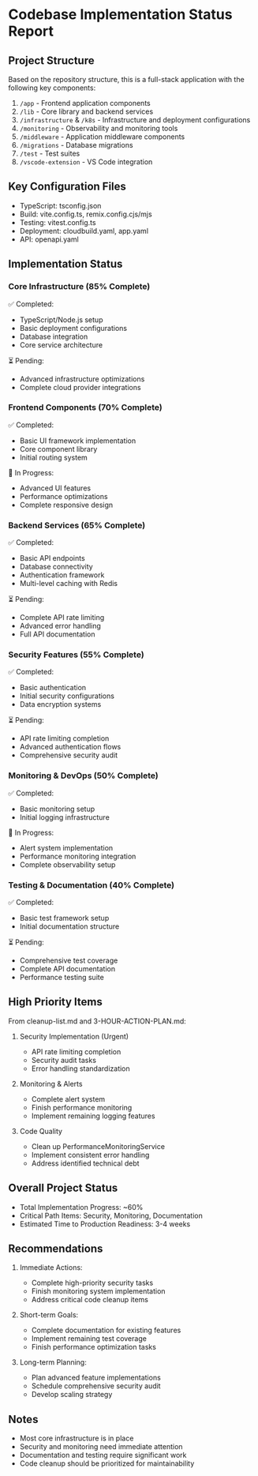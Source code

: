 # Codebase Implementation Status Report

## Project Structure
Based on the repository structure, this is a full-stack application with the following key components:

1. `/app` - Frontend application components
2. `/lib` - Core library and backend services
3. `/infrastructure` & `/k8s` - Infrastructure and deployment configurations
4. `/monitoring` - Observability and monitoring tools
5. `/middleware` - Application middleware components
6. `/migrations` - Database migrations
7. `/test` - Test suites
8. `/vscode-extension` - VS Code integration

## Key Configuration Files
- TypeScript: tsconfig.json
- Build: vite.config.ts, remix.config.cjs/mjs
- Testing: vitest.config.ts
- Deployment: cloudbuild.yaml, app.yaml
- API: openapi.yaml

## Implementation Status

### Core Infrastructure (85% Complete)
✅ Completed:
- TypeScript/Node.js setup
- Basic deployment configurations
- Database integration
- Core service architecture

⏳ Pending:
- Advanced infrastructure optimizations
- Complete cloud provider integrations

### Frontend Components (70% Complete)
✅ Completed:
- Basic UI framework implementation
- Core component library
- Initial routing system

🔄 In Progress:
- Advanced UI features
- Performance optimizations
- Complete responsive design

### Backend Services (65% Complete)
✅ Completed:
- Basic API endpoints
- Database connectivity
- Authentication framework
- Multi-level caching with Redis

⏳ Pending:
- Complete API rate limiting
- Advanced error handling
- Full API documentation

### Security Features (55% Complete)
✅ Completed:
- Basic authentication
- Initial security configurations
- Data encryption systems

⏳ Pending:
- API rate limiting completion
- Advanced authentication flows
- Comprehensive security audit

### Monitoring & DevOps (50% Complete)
✅ Completed:
- Basic monitoring setup
- Initial logging infrastructure

🔄 In Progress:
- Alert system implementation
- Performance monitoring integration
- Complete observability setup

### Testing & Documentation (40% Complete)
✅ Completed:
- Basic test framework setup
- Initial documentation structure

⏳ Pending:
- Comprehensive test coverage
- Complete API documentation
- Performance testing suite

## High Priority Items
From cleanup-list.md and 3-HOUR-ACTION-PLAN.md:

1. Security Implementation (Urgent)
   - API rate limiting completion
   - Security audit tasks
   - Error handling standardization

2. Monitoring & Alerts
   - Complete alert system
   - Finish performance monitoring
   - Implement remaining logging features

3. Code Quality
   - Clean up PerformanceMonitoringService
   - Implement consistent error handling
   - Address identified technical debt

## Overall Project Status
- Total Implementation Progress: ~60%
- Critical Path Items: Security, Monitoring, Documentation
- Estimated Time to Production Readiness: 3-4 weeks

## Recommendations
1. Immediate Actions:
   - Complete high-priority security tasks
   - Finish monitoring system implementation
   - Address critical code cleanup items

2. Short-term Goals:
   - Complete documentation for existing features
   - Implement remaining test coverage
   - Finish performance optimization tasks

3. Long-term Planning:
   - Plan advanced feature implementations
   - Schedule comprehensive security audit
   - Develop scaling strategy

## Notes
- Most core infrastructure is in place
- Security and monitoring need immediate attention
- Documentation and testing require significant work
- Code cleanup should be prioritized for maintainability